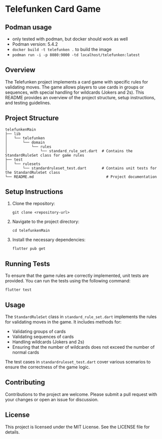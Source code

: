 # Telefunken Card Game


## Podman usage
- only tested with podman, but docker should work as well
- Podman version: 5.4.2
- `docker build -t telefunken .` to build the image
- `podman run -i -p 8080:9000 -td localhost/telefunken:latest`

## Overview
The Telefunken project implements a card game with specific rules for validating moves. The game allows players to use cards in groups or sequences, with special handling for wildcards (Jokers and 2s). This README provides an overview of the project structure, setup instructions, and testing guidelines.

## Project Structure
```
telefunkenMain
├── lib
│   └── telefunken
│       └── domain
│           └── rules
│               └── standard_rule_set.dart  # Contains the StandardRuleSet class for game rules
├── test
│   └── rulesets
│       └── standardruleset_test.dart       # Contains unit tests for the StandardRuleSet class
└── README.md                                 # Project documentation
```

## Setup Instructions
1. Clone the repository:
   ```
   git clone <repository-url>
   ```
2. Navigate to the project directory:
   ```
   cd telefunkenMain
   ```
3. Install the necessary dependencies:
   ```
   flutter pub get
   ```

## Running Tests
To ensure that the game rules are correctly implemented, unit tests are provided. You can run the tests using the following command:
```
flutter test
```

## Usage
The `StandardRuleSet` class in `standard_rule_set.dart` implements the rules for validating moves in the game. It includes methods for:
- Validating groups of cards
- Validating sequences of cards
- Handling wildcards (Jokers and 2s)
- Ensuring that the number of wildcards does not exceed the number of normal cards

The test cases in `standardruleset_test.dart` cover various scenarios to ensure the correctness of the game logic.

## Contributing
Contributions to the project are welcome. Please submit a pull request with your changes or open an issue for discussion.

## License
This project is licensed under the MIT License. See the LICENSE file for details.
